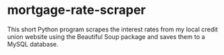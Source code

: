 # mortgage-rate-scraper

This short Python program scrapes the interest rates from my local credit union website using the Beautiful Soup package and saves them to a MySQL database.
